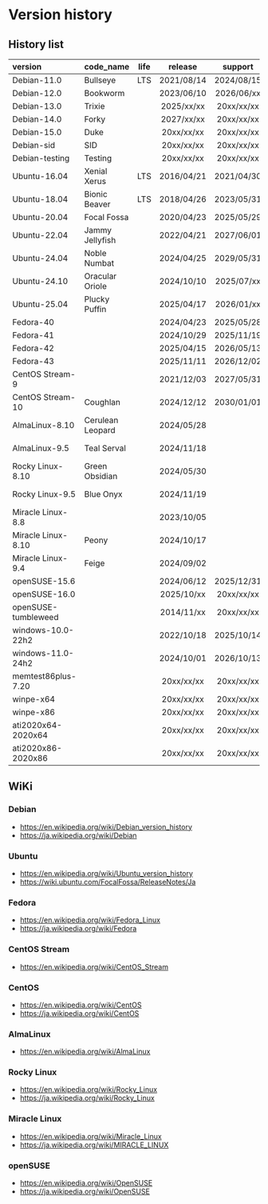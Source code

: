 # **Version history**  

## History list  

|         version          |     code_name     | life |  release   |  support   | long_term  |    rhel    |         kerne         |     note     |
| :----------------------- | :---------------- | :--: | :--------: | :--------: | :--------: | :--------: | :-------------------- | :----------- |
| Debian-11.0              | Bullseye          | LTS  | 2021/08/14 | 2024/08/15 | 2026/08/31 |            | 5.10                  | oldstable    |
| Debian-12.0              | Bookworm          |      | 2023/06/10 | 2026/06/xx | 2028/06/xx |            | 6.1                   | stable       |
| Debian-13.0              | Trixie            |      | 2025/xx/xx | 20xx/xx/xx | 20xx/xx/xx |            |                       | testing      |
| Debian-14.0              | Forky             |      | 2027/xx/xx | 20xx/xx/xx | 20xx/xx/xx |            |                       |              |
| Debian-15.0              | Duke              |      | 20xx/xx/xx | 20xx/xx/xx | 20xx/xx/xx |            |                       |              |
| Debian-sid               | SID               |      | 20xx/xx/xx | 20xx/xx/xx | 20xx/xx/xx |            |                       | sid          |
| Debian-testing           | Testing           |      | 20xx/xx/xx | 20xx/xx/xx | 20xx/xx/xx |            |                       | testing      |
| Ubuntu-16.04             | Xenial Xerus      | LTS  | 2016/04/21 | 2021/04/30 | 2026/04/23 |            | 4.4                   |              |
| Ubuntu-18.04             | Bionic Beaver     | LTS  | 2018/04/26 | 2023/05/31 | 2028/04/26 |            | 4.15                  |              |
| Ubuntu-20.04             | Focal Fossa       |      | 2020/04/23 | 2025/05/29 | 2030/04/23 |            | 5.4                   |              |
| Ubuntu-22.04             | Jammy Jellyfish   |      | 2022/04/21 | 2027/06/01 | 2032/04/21 |            | 5.15 or 5.17          |              |
| Ubuntu-24.04             | Noble Numbat      |      | 2024/04/25 | 2029/05/31 | 2034/04/25 |            | 6.8                   |              |
| Ubuntu-24.10             | Oracular Oriole   |      | 2024/10/10 | 2025/07/xx |            |            | 6.11                  |              |
| Ubuntu-25.04             | Plucky Puffin     |      | 2025/04/17 | 2026/01/xx |            |            | 6.14                  |              |
| Fedora-40                |                   |      | 2024/04/23 | 2025/05/28 |            |            | 6.8                   |              |
| Fedora-41                |                   |      | 2024/10/29 | 2025/11/19 |            |            | 6.11                  |              |
| Fedora-42                |                   |      | 2025/04/15 | 2026/05/13 |            |            | 6.14                  |              |
| Fedora-43                |                   |      | 2025/11/11 | 2026/12/02 |            |            |                       |              |
| CentOS Stream-9          |                   |      | 2021/12/03 | 2027/05/31 |            |            | 5.14.0                |              |
| CentOS Stream-10         | Coughlan          |      | 2024/12/12 | 2030/01/01 |            |            | 6.12.0                |              |
| AlmaLinux-8.10           | Cerulean Leopard  |      | 2024/05/28 |            |            | 2024/05/22 | 4.18.0-553            |              |
| AlmaLinux-9.5            | Teal Serval       |      | 2024/11/18 |            |            | 2024/11/13 | 5.14.0-503.11.1       |              |
| Rocky Linux-8.10         | Green Obsidian    |      | 2024/05/30 |            |            | 2024/05/22 | 4.18.0-553            |              |
| Rocky Linux-9.5          | Blue Onyx         |      | 2024/11/19 |            |            | 2024/11/12 | 5.14.0-503.14.1       |              |
| Miracle Linux-8.8        |                   |      | 2023/10/05 |            |            | 2023/05/16 | 4.18.0-477.el8        |              |
| Miracle Linux-8.10       | Peony             |      | 2024/10/17 |            |            | 2024/05/22 | 4.18.0-553.el8_10     |              |
| Miracle Linux-9.4        | Feige             |      | 2024/09/02 |            |            | 2024/04/30 | 5.14.0-427.13.1.el9_4 |              |
| openSUSE-15.6            |                   |      | 2024/06/12 | 2025/12/31 |            |            | 6.4                   |              |
| openSUSE-16.0            |                   |      | 2025/10/xx | 20xx/xx/xx |            |            |                       |              |
| openSUSE-tumbleweed      |                   |      | 2014/11/xx | 20xx/xx/xx |            |            |                       |              |
| windows-10.0-22h2        |                   |      | 2022/10/18 | 2025/10/14 |            |            |                       |              |
| windows-11.0-24h2        |                   |      | 2024/10/01 | 2026/10/13 |            |            |                       |              |
| memtest86plus-7.20       |                   |      | 20xx/xx/xx | 20xx/xx/xx |            |            |                       |              |
| winpe-x64                |                   |      | 20xx/xx/xx | 20xx/xx/xx |            |            |                       |              |
| winpe-x86                |                   |      | 20xx/xx/xx | 20xx/xx/xx |            |            |                       |              |
| ati2020x64-2020x64       |                   |      | 20xx/xx/xx | 20xx/xx/xx |            |            |                       |              |
| ati2020x86-2020x86       |                   |      | 20xx/xx/xx | 20xx/xx/xx |            |            |                       |              |

## WiKi  

### Debian  

* <https://en.wikipedia.org/wiki/Debian_version_history>  
* <https://ja.wikipedia.org/wiki/Debian>  

### Ubuntu  

* <https://en.wikipedia.org/wiki/Ubuntu_version_history>  
* <https://wiki.ubuntu.com/FocalFossa/ReleaseNotes/Ja>  

### Fedora  

* <https://en.wikipedia.org/wiki/Fedora_Linux>  
* <https://ja.wikipedia.org/wiki/Fedora>  

### CentOS Stream  

* <https://en.wikipedia.org/wiki/CentOS_Stream>  

### CentOS  

* <https://en.wikipedia.org/wiki/CentOS>  
* <https://ja.wikipedia.org/wiki/CentOS>  

### AlmaLinux  

* <https://en.wikipedia.org/wiki/AlmaLinux>  

### Rocky Linux  

* <https://en.wikipedia.org/wiki/Rocky_Linux>  
* <https://ja.wikipedia.org/wiki/Rocky_Linux>  

### Miracle Linux

* <https://en.wikipedia.org/wiki/Miracle_Linux>  
* <https://ja.wikipedia.org/wiki/MIRACLE_LINUX>  

### openSUSE  

* <https://en.wikipedia.org/wiki/OpenSUSE>  
* <https://ja.wikipedia.org/wiki/OpenSUSE>  
